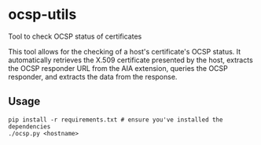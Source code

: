 # ocsp-utils
Tool to check OCSP status of certificates

This tool allows for the checking of a host's certificate's OCSP status. It automatically retrieves the X.509 certificate presented by the host, extracts the OCSP responder URL from the AIA extension, queries the OCSP responder, and extracts the data from the response.

## Usage
```
pip install -r requirements.txt # ensure you've installed the dependencies
./ocsp.py <hostname>
```
